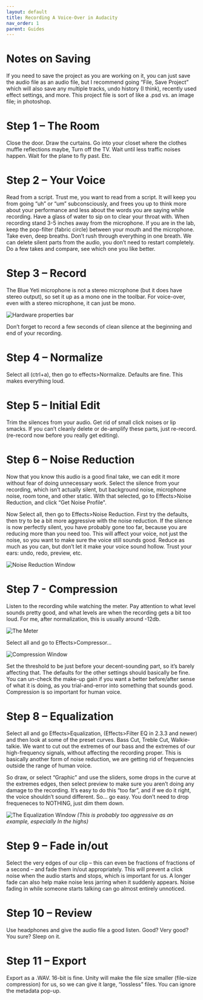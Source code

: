 ```yaml
---
layout: default
title: Recording A Voice-Over in Audacity
nav_order: 1
parent: Guides
---
```

# Notes on Saving 
If you need to save the project as you are working on it, you can just save the audio file as an audio file, but I recommend going “File, Save Project” which will also save any multiple tracks, undo history (I think), recently used effect settings, and more. This project file is sort of like a .psd vs. an image file; in photoshop.

# Step 1 – The Room
Close the door. Draw the curtains. Go into your closet where the clothes muffle reflections maybe, Turn off the TV. Wait until less traffic noises happen. Wait for the plane to fly past. Etc. 

# Step 2 – Your Voice
Read from a script. Trust me, you want to read from a script. It will keep you from going “uh” or “um” subconsciously, and frees you up to think more about your performance and less about the words you are saying while recording.
Have a glass of water to sip on to clear your throat with. When recording stand 3-5 inches away from the microphone. If you are in the lab, keep the pop-filter (fabric circle) between your mouth and the microphone. Take even, deep breaths. Don’t rush through everything in one breath. We can delete silent parts from the audio, you don’t need to restart completely. Do a few takes and compare, see which one you like better.

# Step 3 – Record
The Blue Yeti microphone is not a stereo microphone (but it does have stereo output), so set it up as a mono one in the toolbar. For voice-over, even with a stereo microphone, it can just be mono. 

![Hardware properties bar](./images/record.png)
 
Don’t forget to record a few seconds of clean silence at the beginning and end of your recording.
# Step 4 – Normalize
Select all (ctrl+a), then go to effects>Normalize. Defaults are fine. This makes everything loud.
# Step 5 – Initial Edit
Trim the silences from your audio. Get rid of small click noises or lip smacks. If you can’t cleanly delete or de-amplify these parts, just re-record. (re-record now before you really get editing). 
# Step 6 – Noise Reduction
Now that you know this audio is a good final take, we can edit it more without fear of doing unnecessary work. Select the silence from your recording, which isn’t actually silent, but background noise, microphone noise, room tone, and other static. With that selected, go to Effects>Noise Reduction, and click “Get Noise Profile".

Now Select all, then go to Effects>Noise Reduction. First try the defaults, then try to be a bit more aggressive with the noise reduction. If the silence is now perfectly silent, you have probably gone too far, because you are reducing more than you need too. This will affect your voice, not just the noise, so you want to make sure the voice still sounds good. Reduce as much as you can, but don’t let it make your voice sound hollow. Trust your ears: undo, redo, preview, etc.

![Noise Reduction Window](./images/noiseRed.png)
# Step 7 - Compression 
Listen to the recording while watching the meter. Pay attention to what level sounds pretty good, and what levels are when the recording gets a bit too loud. For me, after normalization, this is usually around -12db.

![The Meter](./images/meter.png)

Select all and go to Effects>Compressor…

![Compression Window](./images/compressor.png)

Set the threshold to be just before your decent-sounding part, so it’s barely affecting that. The defaults for the other settings should basically be fine.
You can un-check the make-up gain if you want a better before/after sense of what it is doing, as you trial-and-error into something that sounds good.
Compression is so important for human voice. 

# Step 8 – Equalization
Select all and go Effects>Equalization, (Effects>Filter EQ in 2.3.3 and newer) and then look at some of the preset curves. Bass Cut, Treble Cut, Walkie-talkie.
We want to cut out the extremes of our bass and the extremes of our high-frequency signals, without affecting the recording proper. This is basically another form of noise reduction, we are getting rid of frequencies outside the range of human voice.

So draw, or select “Graphic” and use the sliders, some drops in the curve at the extremes edges, then select preview to make sure you aren’t doing any damage to the recording. It’s easy to do this “too far”, and if we do it right, the voice shouldn’t sound different. So… go easy. You don’t need to drop frequeneces to NOTHING, just dim them down.

![The Equalization Window](./images/eq.png)
*(This is probably too aggressive as an example, especially In the highs)*
# Step 9 – Fade in/out 
Select the very edges of our clip – this can even be fractions of fractions of a second – and fade them in/out appropriately. This will prevent a click noise when the audio starts and stops, which is important for us.
A longer fade can also help make noise less jarring when it suddenly appears. Noise fading in while someone starts talking can go almost entirely unnoticed.
# Step 10 – Review
Use headphones and give the audio file a good listen. Good? Very good? You sure? Sleep on it.
# Step 11 – Export
Export as a .WAV. 16-bit is fine. Unity will make the file size smaller (file-size compression) for us, so we can give it large, “lossless” files. You can ignore the metadata pop-up.



